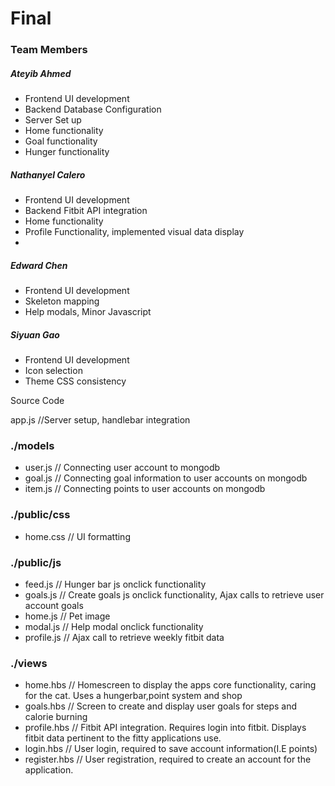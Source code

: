 # Final
### Team Members

##### Ateyib Ahmed
* Frontend UI development
* Backend Database Configuration
* Server Set up
* Home functionality
* Goal functionality
* Hunger functionality 


##### Nathanyel Calero
* Frontend UI development
* Backend Fitbit API integration
* Home functionality
* Profile Functionality, implemented visual data display
*

##### Edward Chen
* Frontend UI development
* Skeleton mapping
* Help modals, Minor Javascript 

##### Siyuan Gao
* Frontend UI development
* Icon selection
* Theme CSS consistency




Source Code

app.js //Server setup, handlebar integration

### ./models
* user.js // Connecting user account to mongodb
* goal.js // Connecting goal information to user accounts on mongodb
* item.js // Connecting points to user accounts on mongodb

### ./public/css
* home.css // UI formatting

### ./public/js

* feed.js // Hunger bar js onclick functionality
* goals.js // Create goals js onclick functionality, Ajax calls to retrieve user account goals
* home.js // Pet image
* modal.js // Help modal onclick functionality
* profile.js // Ajax call to retrieve weekly fitbit data

### ./views

* home.hbs //  Homescreen to display the apps core functionality, caring for the cat. Uses a hungerbar,point system and shop 
* goals.hbs // Screen to create and display user goals for steps and calorie burning
* profile.hbs // Fitbit API integration. Requires login into fitbit. Displays fitbit data pertinent to the fitty applications use.
* login.hbs // User login, required to save account information(I.E points)
* register.hbs // User registration, required to create an account for the application.

